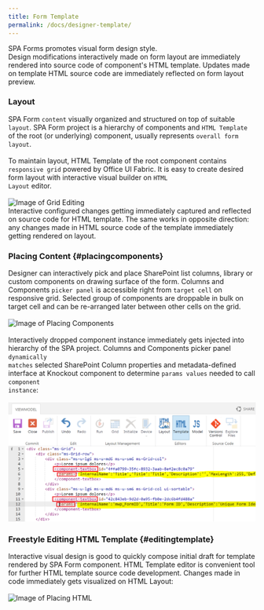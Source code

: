```yaml
---
title: Form Template
permalink: /docs/designer-template/
---
```


SPA Forms promotes visual form design style. 
<br/>
Design modifications interactively made on form layout are immediately rendered into source code of component's HTML template. Updates made on template HTML source code are immediately reflected on form layout preview.
### Layout
SPA Form <code>content</code> visually organized and structured on top of suitable <code>layout</code>. SPA Form project is a hierarchy of components and <code>HTML Template</code> of the root (or underlying) component, usually represents <code>overall form layout</code>.
<br/>
<br/>
To maintain layout, HTML Template of the root component contains <code>responsive grid</code> powered by Office UI Fabric. It is easy to create desired form layout with interactive visual builder on <code>HTML Layout</code> editor. 
<br/>
<br/>
![Image of Grid Editing](/img/form-gridediting.gif)
<br/>
Interactive configured changes getting immediately captured and reflected on source code for HTML template. The same works in opposite direction: any changes made in HTML source code of the template immediately getting rendered on layout.

### Placing Content {#placingcomponents}

Designer can interactively pick and place SharePoint list columns, library or custom components on drawing surface of the form. Columns and Components <code>picker panel</code> is accessible right from <code>target cell</code> on responsive grid. Selected group of components are droppable in bulk on target cell and can be re-arranged later between other cells on the grid. 
<br/>
<br/>
![Image of Placing Components](/img/form-placingcomponents2.gif)
<br/>
<br/>
Interactively dropped component instance immediately gets injected into hierarchy of the SPA project. Columns and Components picker panel <code>dynamically matches</code> selected SharePoint Column properties and metadata-defined interface at Knockout component to determine <code>params values</code> needed to call <code>component instance</code>:
<br/>
<br/> 
![Image of Component HTML](/img/form-component-html.png)
 
### Freestyle Editing HTML Template {#editingtemplate}
Interactive visual design is good to quickly compose initial draft for template rendered by SPA Form component. HTML Template editor is convenient tool for further HTML template source code development. Changes made in code immediately gets visualized on HTML Layout: 
<br/>
<br/>
![Image of Placing HTML](/img/form-placinghtml.gif)

